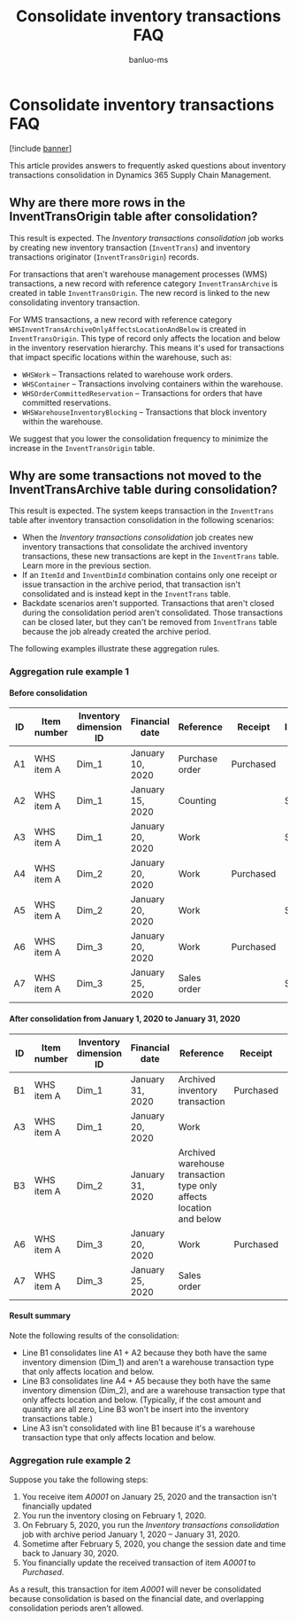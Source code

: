 ﻿---
title: Consolidate inventory transactions FAQ
description: Find answers to frequently asked questions about inventory transactions consolidation in Dynamics 365 Supply Chain Management.
author: banluo-ms
ms.author: banluo
ms.reviewer: kamaybac
ms.search.form: InventTransArchiveProcessForm
ms.topic: how-to
ms.date: 08/19/2024
ms.custom: 
  - bap-template
---

# Consolidate inventory transactions FAQ

[!include [banner](../includes/banner.md)]

This article provides answers to frequently asked questions about inventory transactions consolidation in Dynamics 365 Supply Chain Management.

## Why are there more rows in the InventTransOrigin table after consolidation?

This result is expected. The *Inventory transactions consolidation* job works by creating new inventory transaction (`InventTrans`) and inventory transactions originator (`InventTransOrigin`) records.

For transactions that aren't warehouse management processes (WMS) transactions, a new record with reference category `InventTransArchive` is created in table `InventTransOrigin`. The new record is linked to the new consolidating inventory transaction.

For WMS transactions, a new record with reference category `WHSInventTransArchiveOnlyAffectsLocationAndBelow` is created in `InventTransOrigin`. This type of record only affects the location and below in the inventory reservation hierarchy. This means it's used for transactions that impact specific locations within the warehouse, such as:

- `WHSWork` – Transactions related to warehouse work orders.
- `WHSContainer` – Transactions involving containers within the warehouse.
- `WHSOrderCommittedReservation` – Transactions for orders that have committed reservations.
- `WHSWarehouseInventoryBlocking` – Transactions that block inventory within the warehouse.

We suggest that you lower the consolidation frequency to minimize the increase in the `InventTransOrigin` table.

<!-- (KFM: Replace this when the feature is available)
You can further optimize storage using the *Archive with Dataverse long term retention* feature to remove and archive old records from the `InventTransOrigin` table. Learn more in [Archive Dynamics 365 Supply Chain Management Inventory transactions data](../../fin-ops-core/dev-itpro/sysadmin/archive-inventory.md). -->

## Why are some transactions not moved to the InventTransArchive table during consolidation?

This result is expected. The system keeps transaction in the `InventTrans` table after inventory transaction consolidation in the following scenarios:

- When the *Inventory transactions consolidation* job creates new inventory transactions that consolidate the archived inventory transactions, these new transactions are kept in the `InventTrans` table. Learn more in the previous section.
- If an `ItemId` and `InventDimId` combination contains only one receipt or issue transaction in the archive period, that transaction isn't consolidated and is instead kept in the `InventTrans` table.
- Backdate scenarios aren't supported. Transactions that aren't closed during the consolidation period aren't consolidated. Those transactions can be closed later, but they can't be removed from `InventTrans` table because the job already created the archive period.

The following examples illustrate these aggregation rules.

### Aggregation rule example 1

#### Before consolidation

| ID | Item number | Inventory dimension ID | Financial date | Reference | Receipt | Issue | Quantity |
|--|--|--|--|--|--|--|--|
| A1 | WHS item A | Dim_1 | January 10, 2020 | Purchase order | Purchased |  | 10 |
| A2 | WHS item A | Dim_1 | January 15, 2020 | Counting |  | Sold | -3 |
| A3 | WHS item A | Dim_1 | January 20, 2020 | Work |  | Sold | -7 |
| A4 | WHS item A | Dim_2 | January 20, 2020 | Work | Purchased |  | 7 |
| A5 | WHS item A | Dim_2 | January 20, 2020 | Work |  | Sold | -7 |
| A6 | WHS item A | Dim_3 | January 20, 2020 | Work | Purchased |  | 7 |
| A7 | WHS item A | Dim_3 | January 25, 2020 | Sales order |  | Sold | -7 |

#### After consolidation from January 1, 2020 to January 31, 2020

| ID | Item number | Inventory dimension ID | Financial date | Reference | Receipt | Issue | Quantity |
|--|--|--|--|--|--|--|--|
| B1 | WHS item A | Dim_1 | January 31, 2020 | Archived inventory transaction | Purchased |  | 7 |
| A3 | WHS item A | Dim_1 | January 20, 2020 | Work |  | Sold | -7 |
| B3 | WHS item A | Dim_2 | January 31, 2020 | Archived warehouse transaction type only affects location and below |  | Sold | 0 |
| A6 | WHS item A | Dim_3 | January 20, 2020 | Work | Purchased |  | 7 |
| A7 | WHS item A | Dim_3 | January 25, 2020 | Sales order |  | Sold | -7 |

#### Result summary

Note the following results of the consolidation:

- Line B1 consolidates line A1 &plus; A2 because they both have the same inventory dimension (Dim\_1) and aren't a warehouse transaction type that only affects location and below.
- Line B3 consolidates line A4 &plus; A5 because they both have the same inventory dimension (Dim\_2), and are a warehouse transaction type that only affects location and below. (Typically, if the cost amount and quantity are all zero, Line B3 won't be insert into the inventory transactions table.)
- Line A3 isn't consolidated with line B1 because it's a warehouse transaction type that only affects location and below.

### Aggregation rule example 2

Suppose you take the following steps:

1. You receive item *A0001* on January 25, 2020 and the transaction isn't financially updated
1. You run the inventory closing on February 1, 2020.
1. On February 5, 2020, you run the *Inventory transactions consolidation* job with archive period January 1, 2020 – January 31, 2020.
1. Sometime after February 5, 2020, you change the session date and time back to January 30, 2020.
1. You financially update the received transaction of item *A0001* to *Purchased*.

As a result, this transaction for item *A0001* will never be consolidated because consolidation is based on the financial date, and overlapping consolidation periods aren't allowed.
